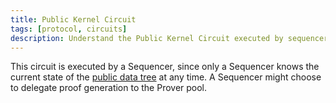 ```yaml
---
title: Public Kernel Circuit
tags: [protocol, circuits]
description: Understand the Public Kernel Circuit executed by sequencers that manages public state transitions in Aztec.
---
```


This circuit is executed by a Sequencer, since only a Sequencer knows the current state of the [public data tree](../../../storage/state_model.md#public-state) at any time. A Sequencer might choose to delegate proof generation to the Prover pool.
